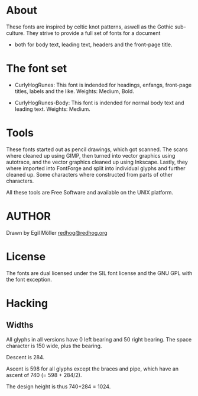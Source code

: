# About
These fonts are inspired by celtic knot patterns, aswell as the Gothic
sub-culture. They strive to provide a full set of fonts for a document
- both for body text, leading text, headers and the front-page title.

# The font set

 * CurlyHogRunes: This font is indended for headings, enfangs, front-page titles, labels and the like. Weights: Medium, Bold.

 * CurlyHogRunes-Body: This font is indended for normal body text and leading text. Weights: Medium.

# Tools
These fonts started out as pencil drawings, which got scanned. The
scans where cleaned up using GIMP, then turned into vector graphics
using autotrace, and the vector graphics cleaned up using Inkscape.
Lastly, they where imported into FontForge and split into individual
glyphs and further cleaned up. Some characters where constructed from
parts of other characters.

All these tools are Free Software and available on the UNIX platform.

# AUTHOR
Drawn by Egil Möller <redhog@redhog.org>

# License
The fonts are dual licensed under the SIL font license and the GNU GPL
with the font exception.



# Hacking
## Widths
All glyphs in all versions have 0 left bearing and 50 right bearing.
The space character is 150 wide, plus the bearing.

Descent is 284.

Ascent is 598 for all glyphs except the braces and pipe, which have an ascent of 740 (= 598 + 284/2).

The design height is thus 740+284 = 1024.
